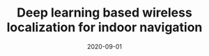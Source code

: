 ---
title: "Deep learning based wireless localization for indoor navigation"
collection: publications
permalink: /publication/2020-09-01-Deep-learning-based-wireless-localization-for-indoor-navigation
excerpt: '25 cites: https://scholar.google.com/scholar?oi=bibs\&amp;hl=en\&amp;cites=34378211762698709'
date: 2020-09-01
venue: 'ACM Mobicom 2020 -- Acceptance rate 16% (62 papers accepted out of 384 submitted)'
link: 'https://doi.org/10.1145/2486001'
paperurl: '/files/papers/dloc.pdf'
citation: ' R Ayyalasomayajula,  A Arun,  C Wu,  S Sharma,  AR Sethi,  D Vasisht,  D Bharadia, '
---